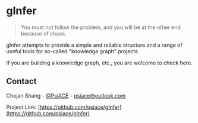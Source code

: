 # gInfer

> You must not follow the problem, and you will be at the other end because of chaos.

gInfer attempts to provide a simple and reliable structure and a range of useful tools for so-called "knowledge graph" projects.

If you are building a knowledge graph, etc., you are welcome to check here.

## Contact

Chojan Shang - [@PsiACE](https://github.com/psiace) - <psiace@outlook.com>

Project Link: [https://github.com/psiace/gInfer](https://github.com/psiace/gInfer)
